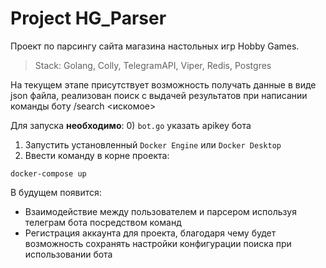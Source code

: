 # Project HG_Parser

Проект по парсингу сайта магазина настольных игр Hobby Games.

> Stack: Golang, Colly, TelegramAPI, Viper, Redis, Postgres

На текущем этапе присутствует возможность получать данные в виде json файла, реализован поиск с выдачей результатов при написании команды боту /search <искомое>

Для запуска **необходимо**:
0) ```bot.go``` указать apikey бота
1) Запустить установленный ```Docker Engine``` или ```Docker Desktop```
2) Ввести команду в корне проекта: 
``` 
docker-compose up
```

В будущем появится:
* Взаимодействие между пользователем и парсером используя телеграм бота посредством команд
* Регистрация аккаунта для проекта, благодаря чему будет возможность сохранять настройки конфигурации поиска при использовании бота
